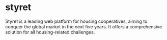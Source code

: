 # styret
Styret is a leading web platform for housing cooperatives, aiming to conquer the global market in the next five years. It offers a comprehensive solution for all housing-related challenges.
